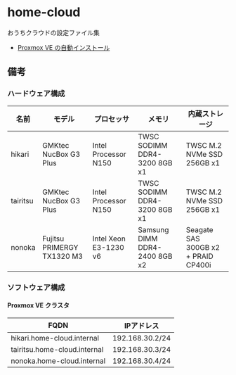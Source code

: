 # home-cloud

おうちクラウドの設定ファイル集

- [Proxmox VE の自動インストール](./proxmox-auto-install/)

## 備考

### ハードウェア構成

|名前|モデル|プロセッサ|メモリ|内蔵ストレージ|
|-|-|-|-|-|
|hikari|GMKtec NucBox G3 Plus|Intel Processor N150|TWSC SODIMM DDR4-3200 8GB x1|TWSC M.2 NVMe SSD 256GB x1|
|tairitsu|GMKtec NucBox G3 Plus|Intel Processor N150|TWSC SODIMM DDR4-3200 8GB x1|TWSC M.2 NVMe SSD 256GB x1|
|nonoka|Fujitsu PRIMERGY TX1320 M3|Intel Xeon E3-1230 v6|Samsung DIMM DDR4-2400 8GB x2|Seagate SAS 300GB x2 + PRAID CP400i|

### ソフトウェア構成

#### Proxmox VE クラスタ

|FQDN|IPアドレス|
|-|-|
|hikari.home-cloud.internal|192.168.30.2/24|
|tairitsu.home-cloud.internal|192.168.30.3/24|
|nonoka.home-cloud.internal|192.168.30.4/24|
